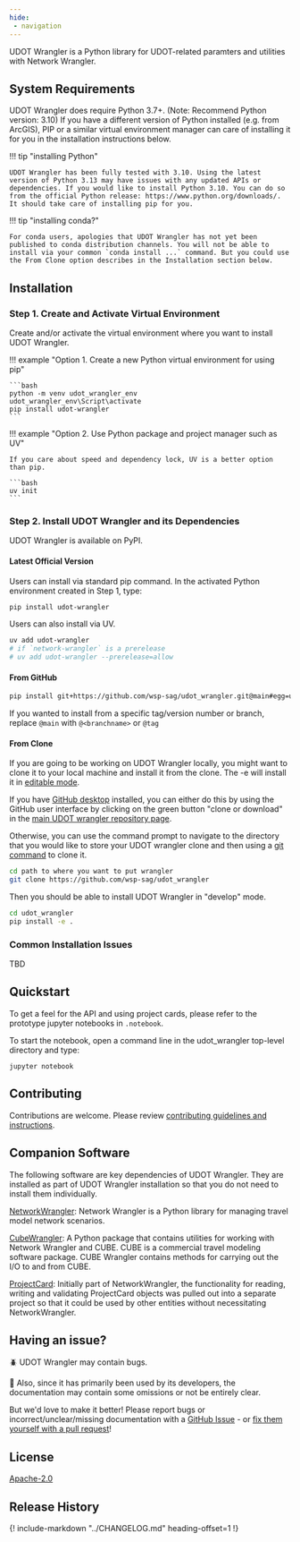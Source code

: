```yaml
---
hide:
 - navigation
---
```


UDOT Wrangler is a Python library for UDOT-related paramters and utilities with Network Wrangler.

## System Requirements

UDOT Wrangler does require Python 3.7+. (Note: Recommend Python version: 3.10) If you have a different version of Python installed (e.g. from ArcGIS), PIP or a similar virtual environment manager can care of installing it for you in the installation instructions below.

!!! tip "installing Python"

    UDOT Wrangler has been fully tested with 3.10. Using the latest version of Python 3.13 may have issues with any updated APIs or dependencies. If you would like to install Python 3.10. You can do so from the official Python release: https://www.python.org/downloads/. It should take care of installing pip for you.

!!! tip "installing conda?"

    For conda users, apologies that UDOT Wrangler has not yet been published to conda distribution channels. You will not be able to install via your common `conda install ...` command. But you could use the From Clone option describes in the Installation section below.

## Installation

### Step 1. Create and Activate Virtual Environment

Create and/or activate the virtual environment where you want to install UDOT Wrangler.

!!! example "Option 1. Create a new Python virtual environment for using pip"

    ```bash
    python -m venv udot_wrangler_env
    udot_wrangler_env\Script\activate
    pip install udot-wrangler
    ```

!!! example "Option 2. Use Python package and project manager such as UV"

    If you care about speed and dependency lock, UV is a better option than pip.

    ```bash
    uv init
    ```

### Step 2. Install UDOT Wrangler and its Dependencies
UDOT Wrangler is available on PyPI.

#### Latest Official Version
Users can install via standard pip command. In the activated Python environment created in Step 1, type:
```bash
pip install udot-wrangler
```

Users can also install via UV.
```bash
uv add udot-wrangler
# if `network-wrangler` is a prerelease
# uv add udot-wrangler --prerelease=allow
```

#### From GitHub
```bash
pip install git+https://github.com/wsp-sag/udot_wrangler.git@main#egg=udot_wrangler
```

If you wanted to install from a specific tag/version number or branch, replace `@main` with `@<branchname>`  or `@tag`

#### From Clone

If you are going to be working on UDOT Wrangler locally, you might want to clone it to your local machine and install it from the clone.  The -e will install it in [editable mode](https://pip.pypa.io/en/stable/reference/pip_install/?highlight=editable#editable-installs).

If you have [GitHub desktop](https://desktop.github.com/) installed, you can either do this by using the GitHub user interface by clicking on the green button "clone or download" in the [main UDOT wrangler repository page](https://github.com/wsp-sag/udot_wrangler).

Otherwise, you can use the command prompt to navigate to the directory that you would like to store your UDOT wrangler clone and then using a [git command](https://git-scm.com/downloads) to clone it.

```bash
cd path to where you want to put wrangler
git clone https://github.com/wsp-sag/udot_wrangler
```

Then you should be able to install UDOT Wrangler in "develop" mode.

```bash
cd udot_wrangler
pip install -e .
```

### Common Installation Issues
TBD

## Quickstart

To get a feel for the API and using project cards, please refer to the prototype jupyter notebooks in `.notebook`.

To start the notebook, open a command line in the udot_wrangler top-level directory and type:

`jupyter notebook`

## Contributing

Contributions are welcome. Please review [contributing guidelines and instructions](development.md).

## Companion Software
The following software are key dependencies of UDOT Wrangler. They are installed as part of UDOT Wrangler installation so that you do not need to install them individually.

[NetworkWrangler](https://network-wrangler.github.io/network_wrangler): Network Wrangler is a Python library for managing travel model network scenarios.

[CubeWrangler](https://network-wrangler.github.io/cube_wrangler): A Python package that contains utilities for working with Network Wrangler and CUBE. CUBE is a commercial travel modeling software package. CUBE Wrangler contains methods for carrying out the I/O to and from CUBE.

[ProjectCard](https://network-wrnagler.github.io/projectcard): Initially part of NetworkWrangler, the functionality for reading, writing and validating ProjectCard objects was pulled out into a separate project so that it could be used by other entities without necessitating NetworkWrangler.

## Having an issue?

🪲 UDOT Wrangler may contain bugs.

🤔 Also, since it has primarily been used by its developers, the documentation may contain some omissions or not be entirely clear.

But we'd love to make it better! Please report bugs or incorrect/unclear/missing documentation with a [GitHub Issue](https://github.com/wsp-sag/udot_wrangler/issues) -  or [fix them yourself with a pull request](development.md)!

## License

[Apache-2.0](https://choosealicense.com/licenses/apache-2.0/)

## Release History

{!
    include-markdown "../CHANGELOG.md"
    heading-offset=1
!}
